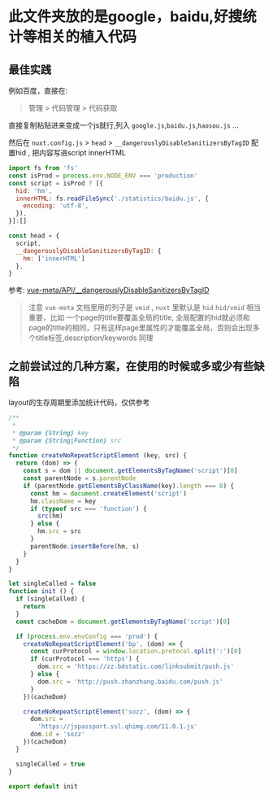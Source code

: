 # 此文件夹放的是google，baidu,好搜统计等相关的植入代码

## 最佳实践

例如百度，直接在:
> 管理 > 代码管理 > 代码获取

直接复制粘贴进来变成一个js就行,列入 `google.js`,`baidu.js`,`haosou.js` ...

然后在 `nuxt.config.js` > `head` > `__dangerouslyDisableSanitizersByTagID`
配置hid , 把内容写进script innerHTML

```js
import fs from 'fs'
const isProd = process.env.NODE_ENV === 'production'
const script = isProd ? [{
  hid: 'hm',
  innerHTML: fs.readFileSync('./statistics/baidu.js', {
    encoding: 'utf-8',
  }),
}]:[]

const head = {
  script,
  __dangerouslyDisableSanitizersByTagID: {
    hm: ['innerHTML']
  },
}
```

参考: [vue-meta/API/__dangerouslyDisableSanitizersByTagID](https://vue-meta.nuxtjs.org/api/#dangerouslydisablesanitizersbytagid)

> 注意 `vue-meta` 文档里用的列子是 `vmid` , `nuxt` 里默认是 `hid`
> `hid/vmid` 相当重要，比如 一个page的title要覆盖全局的title, 全局配置的hid就必须和page的title的相同，只有这样page里属性的才能覆盖全局，否则会出现多个title标签,description/keywords 同理

## 之前尝试过的几种方案，在使用的时候或多或少有些缺陷

layout的生存周期里添加统计代码，仅供参考

```js
/**
 *
 * @param {String} key
 * @param {String|Function} src
 */
function createNoRepeatScriptElement (key, src) {
  return (dom) => {
    const s = dom || document.getElementsByTagName('script')[0]
    const parentNode = s.parentNode
    if (parentNode.getElementsByClassName(key).length === 0) {
      const hm = document.createElement('script')
      hm.className = key
      if (typeof src === 'function') {
        src(hm)
      } else {
        hm.src = src
      }
      parentNode.insertBefore(hm, s)
    }
  }
}

let singleCalled = false
function init () {
  if (singleCalled) {
    return
  }
  const cacheDom = document.getElementsByTagName('script')[0]

  if (process.env.envConfig === 'prod') {
    createNoRepeatScriptElement('bp', (dom) => {
      const curProtocol = window.location.protocol.split(':')[0]
      if (curProtocol === 'https') {
        dom.src = 'https://zz.bdstatic.com/linksubmit/push.js'
      } else {
        dom.src = 'http://push.zhanzhang.baidu.com/push.js'
      }
    })(cacheDom)

    createNoRepeatScriptElement('sozz', (dom) => {
      dom.src =
        'https://jspassport.ssl.qhimg.com/11.0.1.js'
      dom.id = 'sozz'
    })(cacheDom)
  }

  singleCalled = true
}

export default init
```

